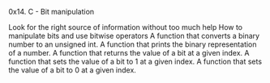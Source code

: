0x14. C - Bit manipulation

Look for the right source of information without too much help
How to manipulate bits and use bitwise operators
A function that converts a binary number to an unsigned int.
A function that prints the binary representation of a number.
A function that returns the value of a bit at a given index.
A function that sets the value of a bit to 1 at a given index.
A function that sets the value of a bit to 0 at a given index.
